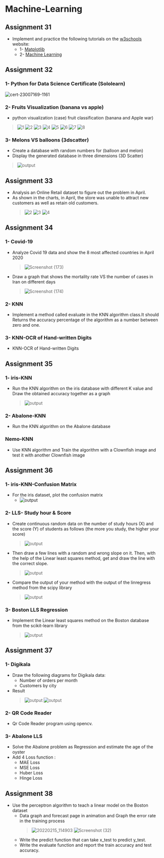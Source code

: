 # Machine-Learning
## Assignment 31
- Implement and practice the following tutorials on the [w3schools](https://www.w3schools.com/) website:
  - 1- [Matplotlib](https://www.w3schools.com/python/matplotlib_intro.asp)
  - 2- [Machine Learning](https://www.w3schools.com/python/python_ml_getting_started.asp)
## Assignment 32
### 1- Python for Data Science Certificate (Sololearn)
![cert-23007169-1161](https://user-images.githubusercontent.com/88179607/150128305-5a715513-4b9f-40e4-a67b-399e2e578b9b.png)
### 2- Fruits Visualization (banana vs apple)
- python visualization (case) fruit classification (banana and Apple war)
> ![1](https://user-images.githubusercontent.com/88179607/150128888-47d4bfe0-9c8e-43ea-b647-36d55155d820.png)
![2](https://user-images.githubusercontent.com/88179607/150128893-23cd4b29-e48a-4d7d-9f29-2d99cf162720.png)
![3](https://user-images.githubusercontent.com/88179607/150128896-2d05ff1b-51de-4c3f-a04f-9faec8b0c214.png)
![4](https://user-images.githubusercontent.com/88179607/150128901-322786a3-c9b5-46a4-8206-1dfd92aeb9ff.png)
![5](https://user-images.githubusercontent.com/88179607/150128903-ecbe6888-a275-4b86-8b1c-ca405d4a733b.png)
![6](https://user-images.githubusercontent.com/88179607/150128904-1ac4c95f-70c4-466e-bbc9-61abeaceb476.png)
![7](https://user-images.githubusercontent.com/88179607/150128907-3495b5cb-b32a-46a0-82fb-cbcd4d82239d.png)
![8](https://user-images.githubusercontent.com/88179607/150128930-f903447f-6a15-4c0b-a053-868882617d9a.png)
### 3- Melons VS balloons (3dscatter)
- Create a database with random numbers for (balloon and melon)
- Display the generated database in three dimensions (3D Scatter)
> ![output](https://user-images.githubusercontent.com/88179607/150129252-fd034da4-5d35-4648-b807-8805f01d06d5.png)
## Assignment 33
- Analysis an Online Retail dataset to figure out the problem in April.
- As shown in the charts, in April, the store was unable to attract new customers as well as retain old customers.
  >![2](https://user-images.githubusercontent.com/88179607/151639846-2826e5d5-b080-459b-bac5-b2a2ad3be12b.png)
  >![3](https://user-images.githubusercontent.com/88179607/151639849-cdff7fd2-e4d4-45bb-81a8-8544c2a0a001.png)
  >![4](https://user-images.githubusercontent.com/88179607/151639857-d3a235b8-eba4-4f10-a63b-9525edd6ed8b.png)
## Assignment 34
### 1- Covid-19
- Analyze Covid 19 data and show the 8 most affected countries in April 2020
  > ![Screenshot (173)](https://user-images.githubusercontent.com/88179607/151640446-e317d01d-f3f3-4bbb-b7d1-86c483fe1e1a.png)
- Draw a graph that shows the mortality rate VS the number of cases in Iran on different days
  > ![Screenshot (174)](https://user-images.githubusercontent.com/88179607/151640490-7f83f386-949f-4883-a4e9-9dc2ad207eaa.png)
### 2- KNN
- Implement a method called evaluate in the KNN algorithm class.It should Returns the accuracy percentage of the algorithm as a number between zero and one.
### 3- KNN-OCR of Hand-written Digits
- KNN-OCR of Hand-written Digits
## Assignment 35
### 1- iris-KNN
- Run the KNN algorithm on the iris database with different K value and Draw the obtained accuracy together as a graph
  >![output](https://user-images.githubusercontent.com/88179607/152173160-48d96d83-e651-42cb-93ce-0ad748256eed.png)
### 2- Abalone-KNN
- Run the KNN algorithm on the Abalone database
### Nemo-KNN
- Use KNN algorithm and Train the algorithm with a Clownfish image and test it with another Clownfish image
## Assignment 36
### 1- iris-KNN-Confusion Matrix
- For the iris dataset, plot the confusion matrix
  - ![output](https://user-images.githubusercontent.com/88179607/152646499-00992c01-b2ca-4184-996c-9696af1233db.png)
### 2- LLS- Study hour & Score
- Create continuous random data on the number of study hours (X) and the score (Y) of students as follows (the more you study, the higher your score)
  >![output](https://user-images.githubusercontent.com/88179607/152646620-1614b62a-9804-436c-8520-a05353808ae7.png)
- Then draw a few lines with a random and wrong slope on it. Then, with the help of the Linear least squares method, get and draw the line with the correct slope.
  >![output](https://user-images.githubusercontent.com/88179607/152646672-131ae0c0-a72c-4062-9c2c-e376a964efe5.png)
- Compare the output of your method with the output of the linregress method from the scipy library
  >![output](https://user-images.githubusercontent.com/88179607/152646708-cca4f4ea-25f0-4de6-b45f-d2463a96a35a.png)
### 3- Boston LLS Regression
- Implement the Linear least squares method on the Boston database from the scikit-learn library
  >![output](https://user-images.githubusercontent.com/88179607/153224413-a7fed698-fdb3-4288-ab60-0d1bfec9c082.png)
## Assignment 37
### 1- Digikala
- Draw the following diagrams for Digikala data:
  - Number of orders per month
  - Customers by city
- Result
  >![output](https://user-images.githubusercontent.com/88179607/153226204-801c324f-7866-4f90-b001-7168d79b3720.png)
  >![output](https://user-images.githubusercontent.com/88179607/153226291-b912a35a-3ec3-4f09-8160-a529808ad11d.png)
### 2- QR Code Reader
- Qr Code Reader program using opencv.
### 3- Abalone LLS
- Solve the Abalone problem as Regression and estimate the age of the oyster
- Add 4 Loss function :
  - MAE Loss
  - MSE Loss
  - Huber Loss
  - Hinge Loss
## Assignment 38
- Use the perceptron algorithm to teach a linear model on the Boston dataset
  - Data graph and forecast page in animation and Graph the error rate in the training process
    > ![20220215_114903](https://user-images.githubusercontent.com/88179607/154021043-2a87118b-1d65-45fb-8d7c-2925d1715f2e.gif)
    > ![Screenshot (32)](https://user-images.githubusercontent.com/88179607/154020214-7c3719f2-0d2e-4b85-9944-e51488113bb1.png)
  - Write the predict function that can take x_test to predict y_test.
  - Write the evaluate function and report the train accuracy and test accuracy.
